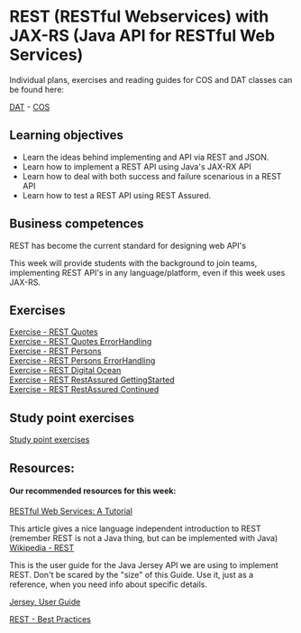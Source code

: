 # REST (RESTful Webservices) with JAX-RS (Java API for RESTful Web Services)

Individual plans, exercises and reading guides for COS and DAT classes can be found here:

[DAT](https://github.com/Cphdat3sem2017f/REST/tree/master/DAT) - [COS](https://github.com/Cphdat3sem2017f/REST/tree/master/COS)

## Learning objectives
- Learn the ideas behind implementing and API via REST and JSON.
- Learn how to implement a REST API using Java's JAX-RX API
- Learn how to deal with both success and failure scenarious in a REST API
- Learn how to test a REST API using REST Assured.

## Business competences
REST has become the current standard for designing web API's

This week will provide students with the background to join teams, implementing REST API's in any language/platform, even if this week uses JAX-RS.

## Exercises 
[Exercise - REST Quotes](https://drive.google.com/open?id=13iWLS-XQZLtalNf-6ER3uJwyaPy0rw-OACC7Z6Tv7N8)<br>
[Exercise - REST Quotes ErrorHandling](https://drive.google.com/open?id=1R8w8CfN12ZHJAqb7nK9ZApsqDTMZsIRBvHJSc1m9cPY)<br>
[Exercise - REST Persons](https://drive.google.com/open?id=10UpxEHPBtdMpnlwVjVI-wNkoEAuoglD2HY_ofKo5yxI)<br>
[Exercise - REST Persons ErrorHandling](https://drive.google.com/open?id=1VD-_3QHWrP-asOArc786JGAtlVkjhu6Iaj8UHfWByyg)<br>
[Exercise - REST Digital Ocean](https://drive.google.com/open?id=1D92Eynuh4YmIttOUWJtgmcWiTl9t1hWFdsJaYQgKI_E)<br>
[Exercise - REST RestAssured GettingStarted](https://drive.google.com/open?id=13JAp6RUOozBKfK5-Cxr8L2z49wypqb2_N38XcmtFRtM)<br>
[Exercise - REST RestAssured Continued](https://drive.google.com/open?id=1mMnFJgoCo2_Lgomwckz8RDttu9VV4a-_SE2xoGQOk5Y)

## Study point exercises
[Study point exercises](https://drive.google.com/open?id=1aqJx93Y9fROeYq6xbneWoBstVeDXIn00vimT0AWqaPk)

## Resources: 

#### Our recommended resources for this week:
[RESTful Web Services: A Tutorial](http://www.drdobbs.com/web-development/restful-web-services-a-tutorial/240169069?pgno=1)

This article gives a nice language independent introduction to REST (remember REST is not a Java thing, but can be implemented with Java)
[Wikipedia - REST](https://en.wikipedia.org/wiki/Representational_state_transfer)



This is the user guide for the Java Jersey API we are using to implement REST. Don't be scared by the "size" of this Guide. Use it, just as a reference, when you need info about specific details.

[Jersey, User Guide](https://jersey.github.io/documentation/latest/index.html)

[REST - Best Practices](http://www.vinaysahni.com/best-practices-for-a-pragmatic-restful-api)
